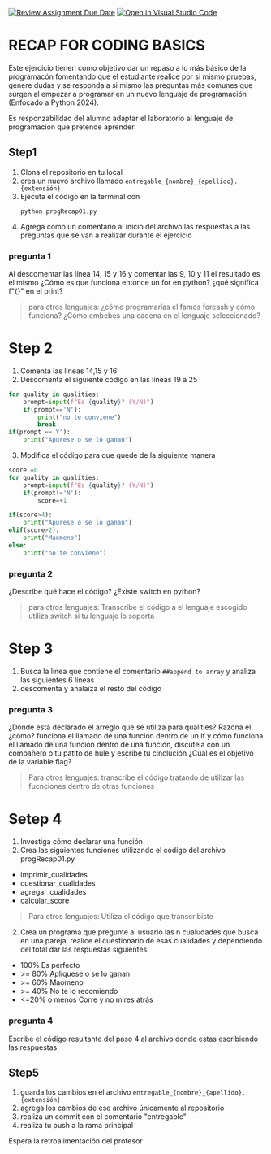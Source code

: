 [![Review Assignment Due Date](https://classroom.github.com/assets/deadline-readme-button-24ddc0f5d75046c5622901739e7c5dd533143b0c8e959d652212380cedb1ea36.svg)](https://classroom.github.com/a/z4vaYN23)
[![Open in Visual Studio Code](https://classroom.github.com/assets/open-in-vscode-718a45dd9cf7e7f842a935f5ebbe5719a5e09af4491e668f4dbf3b35d5cca122.svg)](https://classroom.github.com/online_ide?assignment_repo_id=13928323&assignment_repo_type=AssignmentRepo)
# RECAP FOR CODING BASICS

Este ejercicio tienen como objetivo dar un repaso a lo más básico de la programacón fomentando que el estudiante realice por si mismo pruebas, genere dudas y se responda a si mismo las preguntas más comunes que surgen al empezar a programar en un nuevo lenguaje de programación (Enfocado a Python 2024).

Es responzabilidad del alumno adaptar el laboratorio al lenguaje de programación que pretende aprender.

## Step1

1.  Clona el repositorio en tu local
2.  crea un nuevo archivo llamado ```entregable_{nombre}_{apellido}.{extensión}```
3.  Ejecuta el código en la terminal con 
    ```linux
    python progRecap01.py
    ```
4. Agrega como un comentario al inicio del archivo las respuestas a las preguntas que se van a realizar durante el ejercicio
### pregunta 1
Al descomentar las línea 14, 15 y 16 y comentar las 9, 10 y 11 el resultado es el mismo
¿Cómo es que funciona entonce un for en python?
¿qué significa f"{}" en el print?
>para otros lenguajes: ¿cómo programarías el famos foreash y cómo funciona?
>¿Cómo embebes una cadena en el lenguaje seleccionado?

# Step 2
1.  Comenta las líneas 14,15 y 16
2.  Descomenta el siguiente código en las líneas 19 a 25
```python
for quality in qualities:
    prompt=input(f"Es {quality}? (Y/N)")
    if(prompt=='N'):
        print("no te conviene")
        break
if(prompt =='Y'):
    print("Apurese o se lo ganan")
```

3. Modifica el código para que quede de la siguiente manera
```python
score =0
for quality in qualities:
    prompt=input(f"Es {quality}? (Y/N)")
    if(prompt!='N'):
        score=+1

if(score>4):
    print("Apurese o se lo ganan")
elif(score>2):
    print("Maomeno")
else:
    print("no te conviene")
```
### pregunta 2
¿Describe qué hace el código?
¿Existe switch en python?

> para otros lenguajes: Transcribe el código a el lenguaje escogido
>utiliza switch si tu lenguaje lo soporta

# Step 3

1.  Busca la línea  que contiene el comentario ```##append to array``` y analiza las siguientes 6 líneas
2.  descomenta y analaiza el resto del código

### pregunta 3
¿Dónde está declarado el arreglo que se utiliza para qualities?
Razona el ¿cómo? funciona el llamado de una función dentro de un if y cómo funciona el llamado de una función dentro de una función, discutela con un compañero o tu patito de hule y escribe tu cinclución
¿Cuál es el objetivo de la variable flag?

>Para otros lenguajes: transcribe el código tratando de utilizar las fucnciones dentro de otras funciones

# Setep 4

1. Investiga cómo declarar una función
2. Crea las siguientes funciones utilizando el código del archivo progRecap01.py
- imprimir_cualidades
- cuestionar_cualidades
- agregar_cualidades
- calcular_score
>Para otros lenguajes: Utiliza el código que transcribiste
2. Crea un programa que pregunte al usuario las n cualudades que busca en una pareja, realice el cuestionario de esas cualidades y dependiendo del total dar las respuestas siguientes:
- 100% Es perfecto
- \>= 80% Apliquese o se lo ganan
- \>= 60% Maomeno
- \>= 40% No te lo recomiendo
- <=20% o menos Corre y no mires atrás 

### pregunta 4
Escribe el código resultante del paso 4 al archivo donde estas escribiendo las respuestas

## Step5
1. guarda los cambios en el archivo ```entregable_{nombre}_{apellido}.{extensión}```
2. agrega los cambios de ese archivo únicamente al repositorio 
3. realiza un commit con el comentario "entregable"
4. realiza tu push a la rama principal

Espera la retroalimentación del profesor